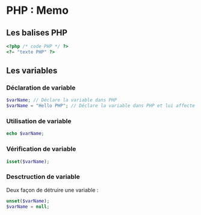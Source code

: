 # PHP : Memo


## Les balises PHP

```php
<?php /* code PHP */ ?>
<?= "texte PHP" ?>
```


## Les variables

### Déclaration de variable

```php
$varName; // Déclare la variable dans PHP
$varName = "Hello PHP"; // Déclare la variable dans PHP et lui affecte une chaine de caractère
```

### Utilisation de variable

```php
echo $varName;
```

### Vérification de variable

```php
isset($varName);
```

### Desctruction de variable

Deux façon de détruire une variable :

```php
unset($varName);
$varName = null;
```